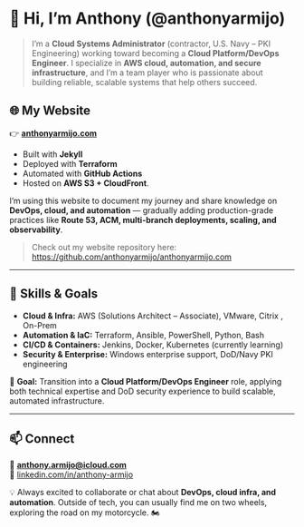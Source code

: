 # 👋 Hi, I’m Anthony (@anthonyarmijo)

> I’m a **Cloud Systems Administrator** (contractor, U.S. Navy – PKI Engineering) working toward becoming a **Cloud Platform/DevOps Engineer**. I specialize in **AWS cloud, automation, and secure infrastructure**, and I’m a team player who is passionate about building reliable, scalable systems that help others succeed. 

## 🌐 My Website  
👉 **[anthonyarmijo.com](https://anthonyarmijo.com)**
- Built with **Jekyll**
- Deployed with **Terraform**
- Automated with **GitHub Actions**
- Hosted on **AWS S3 + CloudFront**.  

I’m using this website to document my journey and share knowledge on **DevOps, cloud, and automation** — gradually adding production-grade practices like **Route 53, ACM, multi-branch deployments, scaling, and observability**.

> Check out my website repository here: https://github.com/anthonyarmijo/anthonyarmijo.com

---

## 🚀 Skills & Goals  
- **Cloud & Infra:** AWS (Solutions Architect – Associate), VMware, Citrix , On-Prem
- **Automation & IaC:** Terraform, Ansible, PowerShell, Python, Bash  
- **CI/CD & Containers:** Jenkins, Docker, Kubernetes (currently learning)  
- **Security & Enterprise:** Windows enterprise support, DoD/Navy PKI engineering  

🎯 **Goal:** Transition into a **Cloud Platform/DevOps Engineer** role, applying both technical expertise and DoD security experience to build scalable, automated infrastructure.  

---

## 📫 Connect  
📧 **anthony.armijo@icloud.com**  
🔗 [linkedin.com/in/anthony-armijo](https://linkedin.com/in/anthony-armijo)  

💡 Always excited to collaborate or chat about **DevOps, cloud infra, and automation**. Outside of tech, you can usually find me on two wheels, exploring the road on my motorcycle. 🏍️